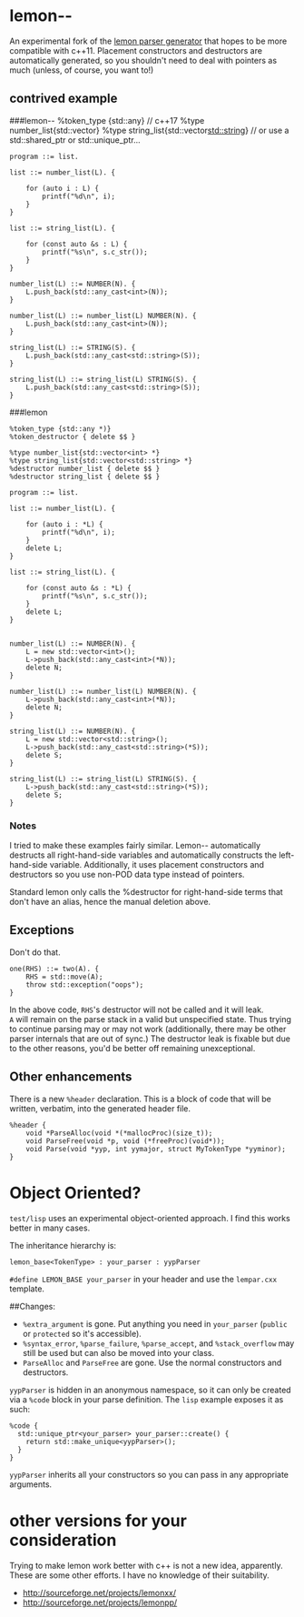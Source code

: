 # lemon--

An experimental fork of the
[lemon parser generator](http://www.hwaci.com/sw/lemon/lemon.html)
that hopes to be more compatible with c++11.  Placement constructors and
destructors are automatically generated, so you shouldn't need to deal with
pointers as much (unless, of course, you want to!)


## contrived example


###lemon--
	%token_type {std::any} // c++17
    %type number_list{std::vector<int>}
    %type string_list{std::vector<std::string>}
    // or use a std::shared_ptr or std::unique_ptr...

    program ::= list.

    list ::= number_list(L). {

    	for (auto i : L) {
    		printf("%d\n", i);
    	}
    }

    list ::= string_list(L). {

        for (const auto &s : L) {
            printf("%s\n", s.c_str());
        }
    }

    number_list(L) ::= NUMBER(N). {
        L.push_back(std::any_cast<int>(N));
    }

    number_list(L) ::= number_list(L) NUMBER(N). {
    	L.push_back(std::any_cast<int>(N));
    }

    string_list(L) ::= STRING(S). {
        L.push_back(std::any_cast<std::string>(S));
    }

    string_list(L) ::= string_list(L) STRING(S). {
        L.push_back(std::any_cast<std::string>(S));
    }


###lemon

	%token_type {std::any *)}
    %token_destructor { delete $$ }

    %type number_list{std::vector<int> *}
    %type string_list{std::vector<std::string> *}
    %destructor number_list { delete $$ }
    %destructor string_list { delete $$ }

    program ::= list.

    list ::= number_list(L). {

    	for (auto i : *L) {
    		printf("%d\n", i);
    	}
    	delete L;
    }

    list ::= string_list(L). {

        for (const auto &s : *L) {
            printf("%s\n", s.c_str());
        }
        delete L;
    }


    number_list(L) ::= NUMBER(N). {
        L = new std::vector<int>();
        L->push_back(std::any_cast<int>(*N));
        delete N;
    }

    number_list(L) ::= number_list(L) NUMBER(N). {
        L->push_back(std::any_cast<int>(*N));
        delete N;
    }

    string_list(L) ::= NUMBER(N). {
        L = new std::vector<std::string>();
        L->push_back(std::any_cast<std::string>(*S));
        delete S;
    }

    string_list(L) ::= string_list(L) STRING(S). {
        L->push_back(std::any_cast<std::string>(*S));
        delete S;
    }

### Notes

I tried to make these examples fairly similar. Lemon-- automatically 
destructs all right-hand-side variables and automatically constructs the
left-hand-side variable.  Additionally, it uses placement constructors and
destructors so you use non-POD data type instead of pointers.

Standard lemon only calls the %destructor for right-hand-side terms that
don't have an alias, hence the manual deletion above.


## Exceptions

Don't do that.  

    one(RHS) ::= two(A). {
        RHS = std::move(A);
        throw std::exception("oops");
    }

In the above code, `RHS`'s destructor will not be called and it will leak.  
`A` will remain on the parse stack in a valid but unspecified state.  Thus
trying to continue parsing may or may not work (additionally, there may be
other parser internals that are out of sync.)  The destructor leak is fixable
but due to the other reasons, you'd be better off remaining unexceptional.


## Other enhancements

There is a new `%header` declaration. This is a block of code that will be
written, verbatim, into the generated header file.

    %header {
        void *ParseAlloc(void *(*mallocProc)(size_t));
        void ParseFree(void *p, void (*freeProc)(void*));
        void Parse(void *yyp, int yymajor, struct MyTokenType *yyminor);
    }


# Object Oriented?

`test/lisp` uses an experimental object-oriented approach.  I find this
works better in many cases.

The inheritance hierarchy is:

    lemon_base<TokenType> : your_parser : yypParser

`#define LEMON_BASE your_parser` in your header and use the `lempar.cxx`
template.

##Changes:

* `%extra_argument` is gone. Put anything you need in `your_parser` (`public`
or `protected` so it's accessible).
* `%syntax_error`, `%parse_failure`, `%parse_accept`, and `%stack_overflow`
may still be used but can also be moved into your class.
* `ParseAlloc` and `ParseFree` are gone.  Use the normal constructors and
destructors.

`yypParser` is hidden in an anonymous namespace, so it can only
be created via a `%code` block in your parse definition.  The `lisp` example
exposes it as such:

    %code {
      std::unique_ptr<your_parser> your_parser::create() {
        return std::make_unique<yypParser>();
      }
    }

`yypParser` inherits all your constructors so you can pass in any appropriate
arguments.

# other versions for your consideration

Trying to make lemon work better with c++ is not a new idea, apparently.
These are some other efforts. I have no knowledge of their suitability.

* http://sourceforge.net/projects/lemonxx/
* http://sourceforge.net/projects/lemonpp/
